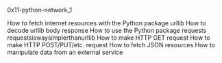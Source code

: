 0x11-python-network_1

How to fetch internet resources with the Python package urllib
How to decode urllib body response
How to use the Python package requests
requestsiswaysimplerthanurllib
How to make HTTP GET request
How to make HTTP POST/PUT/etc. request
How to fetch JSON resources
How to manipulate data from an external service
